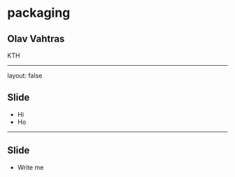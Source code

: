 <script type="text/javascript"
  src="https://cdn.mathjax.org/mathjax/latest/MathJax.js?config=TeX-AMS-MML_HTMLorMML">
</script>
# packaging

## Olav Vahtras

KTH

---

layout: false

## Slide

- Hi
- Ho

---

## Slide

- Write me
